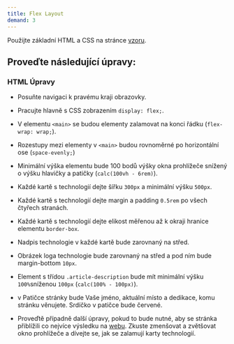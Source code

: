 ```yaml
---
title: Flex Layout
demand: 3
---
```


Použijte základní HTML a CSS na stránce [vzoru](https://codepen.io/SimonB87/pen/JjYdqWZ). 

## Proveďte následující úpravy:


### HTML Úpravy

- Posuňte navigaci k pravému kraji obrazovky.

- Pracujte hlavně s CSS zobrazením `display: flex;`.

* V elementu `<main>` se budou elementy zalamovat na konci řádku (`flex-wrap: wrap;`).
* Rozestupy mezi elementy v `<main>` budou rovnoměrné po horizontální ose (`space-evenly;`)
* Minimální výška elementu bude 100 bodů výšky okna prohlížeče snížený o výšku hlavičky a patičky (`calc(100vh - 6rem)`).

* Každé kartě s technologií dejte šířku `300px` a minimální výšku `500px`.
* Každé kartě s technologií dejte margin a padding `0.5rem` po všech čtyřech stranách.
* Každé kartě s technologií dejte elikost měřenou až k okraji hranice elementu `border-box`.
* Nadpis technologie v každé kartě bude zarovnaný na střed.
* Obrázek loga technologie bude zarovnaný na střed a pod ním bude margin-bottom `10px`.
* Element s třídou `.article-description` bude mít minimální výšku `100%`sníženou `100px` (`calc(100% - 100px)`).

* v Patičce stránky bude Vaše jméno, aktuální místo a dedikace, komu stránku věnujete. Srdíčko v patičce bude červené.

- Proveďtě případně další úpravy, pokud to bude nutné, aby se stránka přiblížili co nejvíce výsledku na  [webu](https://codepen.io/SimonB87/full/ExVjXKJ). Zkuste zmenšovat a zvětšovat okno prohlížeče a dívejte se, jak se zalamují karty technologií.